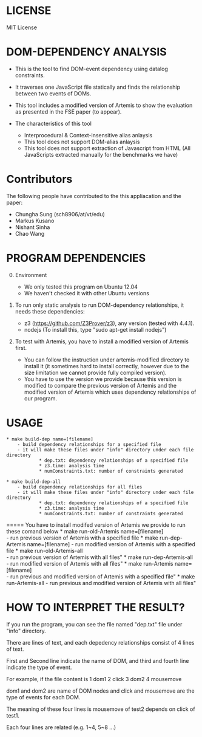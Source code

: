 LICENSE
=========================
MIT License


DOM-DEPENDENCY ANALYSIS
=========================
* This is the tool to find DOM-event dependency using datalog constraints.

* It traverses one JavaScript file statically and finds the relationship between two events of DOMs.

* This tool includes a modified version of Artemis to show the evaluation as presented in the FSE paper (to appear).

* The characteristics of this tool
    - Interprocedural & Context-insensitive alias anlaysis
    - This tool does not support DOM-alias anlaysis
    - This tool does not support extraction of Javascript from HTML (All JavaScripts extracted manually for the benchmarks we have)


Contributors
=========================
The following people have contributed to the this appliacation and the paper:

* Chungha Sung (sch8906/at/vt/edu)
* Markus Kusano
* Nishant Sinha
* Chao Wang


PROGRAM DEPENDENCIES 
=========================
0. Environment

    * We only tested this program on Ubuntu 12.04
    * We haven't checked it with other Ubuntu versions

1. To run only static analysis to run DOM-dependency relationships,
    it needs these dependencies:

    * z3 (https://github.com/Z3Prover/z3), any version (tested with 4.4.1).
    * nodejs (To install this, type "sudo apt-get install nodejs")

2. To test with Artemis, you have to install a modified version of Artemis first.

    * You can follow the instruction under artemis-modified directory to install it (it sometimes hard to install correctly, however due to the size limitation we cannot provide fully compiled version).
    * You have to use the version we provide because this version is modified to compare the previous version of Artemis and the modified version of Artemis which uses dependency relationships of our program.


USAGE
=========================
	* make build-dep name=[filename]
        - build dependency relationships for a specified file
        - it will make these files under "info" directory under each file directory
                * dep.txt: dependency relationships of a specified file
                * z3.time: analysis time
                * numConstraints.txt: number of constraints generated

	* make build-dep-all
        - build dependency relationships for all files
        - it will make these files under "info" directory under each file directory
                * dep.txt: dependency relationships of a specified file
                * z3.time: analysis time
                * numConstraints.txt: number of constraints generated

===== You have to install modifed version of Artemis we provide to run these comand below
	* make run-old-Artemis name=[filename] 	
        - run previous version of Artemis with a specified file
	* make run-dep-Artemis name=[filename] 
        - run modified version of Artemis with a specified file
	* make run-old-Artemis-all 	
        - run previous version of Artemis with all files"
	* make run-dep-Artemis-all 	
        - run modified version of Artemis with all files"
	* make run-Artemis name=[filename] 	
        - run previous and modified version of Artemis with a specified file"
	* make run-Artemis-all 
        - run previous and modified version of Artemis with all files"



HOW TO INTERPRET THE RESULT?
=========================

If you run the program, you can see the file named "dep.txt" file under "info" directory.

There are lines of text, and each depedency relationships consist of 4 lines of text.

First and Second line indicate the name of DOM, and third and fourth line indicate the type of event.

For example, if the file content is 
    1    dom1
    2    click
    3    dom2
    4    mousemove

dom1 and dom2 are name of DOM nodes and click and mousemove are the type of events for each DOM.

The meaning of these four lines is mousemove of test2 depends on click of test1.

Each four lines are related (e.g. 1~4, 5~8 ...)





